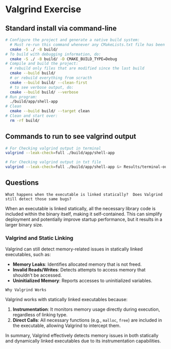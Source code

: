 # Valgrind Exercise

## Standard install via command-line
```bash
# Configure the project and generate a native build system:
  # Must re-run this command whenever any CMakeLists.txt file has been changed.
  cmake -S ./ -B build/
# To build with debugging information, do:
  cmake -S ./ -B build/ -D CMAKE_BUILD_TYPE=Debug
# Compile and build the project:
  # rebuild only files that are modified since the last build
  cmake --build build/
  # or rebuild everything from scracth
  cmake --build build/ --clean-first
  # to see verbose output, do:
  cmake --build build/ --verbose
# Run program:
  ./build/app/shell-app
# Clean
  cmake --build build/ --target clean
# Clean and start over:
  rm -rf build/
```

## Commands to run to see valgrind output
```bash
# For Checking valgrind output in terminal
valgrind --leak-check=full ./build/app/shell-app

# For Checking valgrind output in txt file
valgrind --leak-check=full ./build/app/shell-app &> Results/terminal-output-after.txt
```

## Questions

`What happens when the executable is linked statically?  Does Valgrind still detect those same bugs?`

When an executable is linked statically, all the necessary library code is included within the binary itself, making it self-contained. This can simplify deployment and potentially improve startup performance, but it results in a larger binary size.

### Valgrind and Static Linking

Valgrind can still detect memory-related issues in statically linked executables, such as:

- **Memory Leaks**: Identifies allocated memory that is not freed.
- **Invalid Reads/Writes**: Detects attempts to access memory that shouldn't be accessed.
- **Uninitialized Memory**: Reports accesses to uninitialized variables.

`Why Valgrind Works`

Valgrind works with statically linked executables because:

1. **Instrumentation**: It monitors memory usage directly during execution, regardless of linking type.
2. **Direct Calls**: All necessary functions (e.g., `malloc`, `free`) are included in the executable, allowing Valgrind to intercept them.

In summary, Valgrind effectively detects memory issues in both statically and dynamically linked executables due to its instrumentation capabilities.
